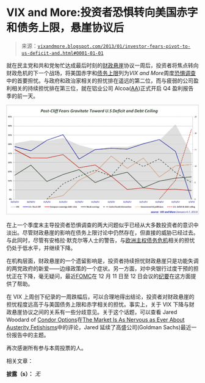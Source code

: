 <!--yml

category: 未分类

date: 2024-05-18 16:19:25

-->

# VIX and More:投资者恐惧转向美国赤字和债务上限，悬崖协议后

> 来源：[`vixandmore.blogspot.com/2013/01/investor-fears-pivot-to-us-deficit-and.html#0001-01-01`](http://vixandmore.blogspot.com/2013/01/investor-fears-pivot-to-us-deficit-and.html#0001-01-01)

就在民主党和共和党匆忙达成最后时刻的[财政悬崖](http://vixandmore.blogspot.com/search/label/fiscal%20cliff)协议一周后，投资者将焦点转向财政危机的下一个战场，将美国赤字和[债务上限](http://vixandmore.blogspot.com/search/label/debt%20ceiling)列为*VIX and More*周度[恐惧调查](http://vixandmore.blogspot.com/search/label/Fear%20poll)中的首要担忧。与政府和政治家相关的担忧排在遥远的第二位，而与疲弱的公司盈利相关的持续担忧排在第三位，就在铝业公司 Alcoa([AA](http://vixandmore.blogspot.com/search/label/AA))正式开启 Q4 盈利报告季的前一天。

![](img/c2d68e5af53eca1f973cbfcce39e9aaf.png)

在上一个季度末主导投资者恐惧调查的两大问题似乎已经从大多数投资者的意识中淡出。尽管财政悬崖的影响在债务上限讨论中仍然存在，但直接的威胁已经过去。与此同时，尽管有安格拉·默克尔等人士的警告，与[欧洲主权债务危机](http://vixandmore.blogspot.com/search/label/European%20sovereign%20debt%20crisis)相关的担忧仍处于低水平，并继续下降。

在机构层面，财政悬崖的一个遗留影响是，投资者持续担忧财政悬崖只是功能失调的两党政府的新爱——边缘政策的一个症状。另一方面，对中央银行过度干预的担忧正在下降，毫无疑问，最近[FOMC](http://vixandmore.blogspot.com/search/label/FOMC)在 12 月 11 日至 12 日会议的[纪要](http://www.federalreserve.gov/newsevents/press/monetary/fomcminutes20121212.pdf)在这方面提供了帮助。

在 VIX 上周创下纪录的一周跌幅后，可以合理地得出结论，投资者对财政悬崖的担忧程度远高于与美国债务上限和赤字相关的担忧。事实上，关于 VIX 下降与财政悬崖协议之间的关系有一些分歧意见。关于这个话题，可以查看 Jared Woodard of [Condor Options](http://condoroptions.com/)在[The Market Is As Nervous as Ever About Austerity Fetishisms](http://condoroptions.com/2013/01/07/the-market-is-as-nervous-as-ever-about-austerity-fetishism/)中的评论，Jared 延续了高盛公司(Goldman Sachs)最近一份报告中的主题。

再次感谢所有参与本周投票的人。

相关文章：

**披露（s）：** *无*
